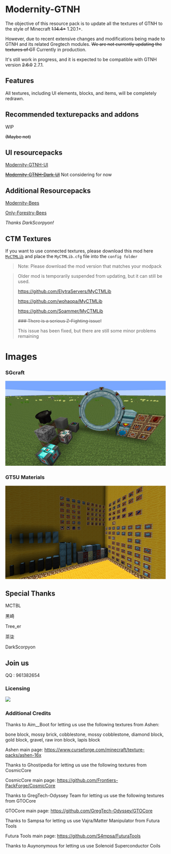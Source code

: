 # Modernity-GTNH

The objective of this resource pack is to update all the textures of GTNH to the style of Minecraft ~~1.14.4+~~ 1.20.1+.

However, due to recent extensive changes and modifications being made to GTNH and its related Gregtech modules. ~~We are not currently updating the textures of GT~~ Currently in production.

It's still work in progress, and it is expected to be compatible with GTNH version ~~2.6.0~~  2.7.1.

## Features

All textures, including UI elements, blocks, and items, will be completely redrawn.

## Recommended texturepacks and addons

WIP

~~(Maybe not)~~

## UI resourcepacks

[Modernity-GTNH-UI](https://github.com/ABKQPO/Modernity-GTNH-UI)

~~[Modernity-GTNH-Dark-UI](https://github.com/ABKQPO/Modernity-GTNH-Dark-UI)~~ Not considering for now

## Additional Resourcepacks

[Modernity-Bees](https://github.com/DarkScorpyon/Just-Productive-Bees-)

[Only-Forestry-Bees](https://github.com/DarkScorpyon/Just-Forestry-Bees-)

*Thanks DarkScorpyon!*

## CTM Textures

If you want to use connected textures, please download this mod here [`MyCTMLib`](https://github.com/ABKQPO/MyCTMLib) and place the `MyCTMLib.cfg` file into the `config folder`
> Note: Please download the mod version that matches your modpack

>
>Older mod is temporarily suspended from updating, but it can still be used.
>
>https://github.com/ElytraServers/MyCTMLib
>
>https://github.com/wohaopa/MyCTMLib
>
>https://github.com/Soammer/MyCTMLib
>
>  ~~### There is a serious Z-Fighting issue!~~
>
> This issue has been fixed, but there are still some minor problems remaining


# Images


  ### SGcraft
  <img src="https://raw.githubusercontent.com/ABKQPO/Modernity-GTNH/main/Screenshots/SGcraft.png" />
  


  ### GT5U Materials
  <img src="https://raw.githubusercontent.com/ABKQPO/Modernity-GTNH/main/Screenshots/Materials.png" />

## Special Thanks

MCTBL

黑崎

Tree_er

茶柒

DarkScorpyon

## Join us

QQ : 961382654

### Licensing

 [![](https://img.shields.io/badge/License-CC%20BY--NC--SA%204.0-yellow.svg?style=flat-square)](https://creativecommons.org/licenses/by-nc-sa/4.0/)

### Additional Credits
Thanks to Aim__Boot for letting us use the following textures from Ashen:

bone block, mossy brick, cobblestone, mossy cobblestone, diamond block, gold block, gravel, raw iron block, lapis block

Ashen main page: https://www.curseforge.com/minecraft/texture-packs/ashen-16x


Thanks to Ghostipedia for letting us use the following textures from CosmicCore

CosmicCore main page: https://github.com/Frontiers-PackForge/CosmicCore


Thanks to GregTech-Odyssey Team for letting us use the following textures from GTOCore

GTOCore main page: https://github.com/GregTech-Odyssey/GTOCore


Thanks to Sampsa for letting us use Vajra/Matter Manipulator from Futura Tools

Futura Tools main page: https://github.com/S4mpsa/FuturaTools


Thanks to Auynonymous for letting us use Solenoid Superconductor Coils